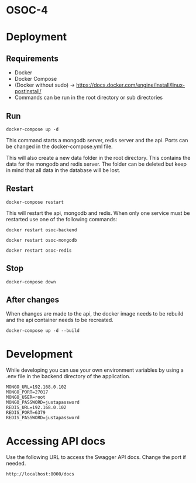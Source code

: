 # OSOC-4

# Deployment

## Requirements

- Docker
- Docker Compose
- (Docker without sudo) -> https://docs.docker.com/engine/install/linux-postinstall/
- Commands can be run in the root directory or sub directories

## Run

`docker-compose up -d`

This command starts a mongodb server, redis server and the api. Ports can be changed in the docker-compose.yml file.

This will also create a new data folder in the root directory. This contains the data for the mongodb and redis server. The folder can be deleted but keep in mind that all data in the database will be lost.

## Restart

`docker-compose restart`

This will restart the api, mongodb and redis.
When only one service must be restarted use one of the following commands:

`docker restart osoc-backend`

`docker restart osoc-mongodb`

`docker restart osoc-redis`

## Stop

`docker-compose down`

## After changes

When changes are made to the api, the docker image needs to be rebuild and the api container needs to be recreated.

`docker-compose up -d --build`

# Development

While developing you can use your own environment variables by using a .env file in the backend directory of the application.

```
MONGO_URL=192.168.0.102
MONGO_PORT=27017
MONGO_USER=root
MONGO_PASSWORD=justapassword
REDIS_URL=192.168.0.102
REDIS_PORT=6379
REDIS_PASSWORD=justapassword
```

# Accessing API docs

Use the following URL to access the Swagger API docs. Change the port if needed.

`http://localhost:8000/docs`
